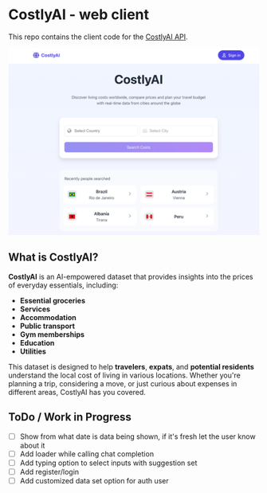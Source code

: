 # CostlyAI - web client
This repo contains the client code for the [CostlyAI API](https://github.com/lmartincek/CostlyAI).

[![CostlyAI](/public/costlyai.png)](https://costlyai.xyz)

## What is CostlyAI?
**CostlyAI** is an AI-empowered dataset that provides insights into the prices of everyday essentials, including:

- **Essential groceries**
- **Services**
- **Accommodation**
- **Public transport**
- **Gym memberships**
- **Education**
- **Utilities**

This dataset is designed to help **travelers**, **expats**, and **potential residents** understand the local cost of living in various locations. Whether you're planning a trip, considering a move, or just curious about expenses in different areas, CostlyAI has you covered.

## ToDo / Work in Progress
- [ ] Show from what date is data being shown, if it's fresh let the user know about it
- [ ] Add loader while calling chat completion
- [ ] Add typing option to select inputs with suggestion set
- [ ] Add register/login
- [ ] Add customized data set option for auth user
